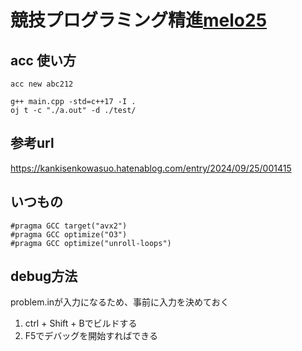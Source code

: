 # 競技プログラミング精進[melo25](https://atcoder.jp/users/melo25)
## acc 使い方
```
acc new abc212

g++ main.cpp -std=c++17 -I .
oj t -c "./a.out" -d ./test/  
```
## 参考url
https://kankisenkowasuo.hatenablog.com/entry/2024/09/25/001415

## いつもの
```
#pragma GCC target("avx2")
#pragma GCC optimize("O3")
#pragma GCC optimize("unroll-loops")
```

## debug方法
problem.inが入力になるため、事前に入力を決めておく
1. ctrl + Shift + Bでビルドする
2. F5でデバッグを開始すればできる